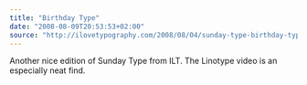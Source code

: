 ```yaml
---
title: "Birthday Type"
date: "2008-08-09T20:53:53+02:00"
source: "http://ilovetypography.com/2008/08/04/sunday-type-birthday-type/"
---
```


Another nice edition of Sunday Type from ILT. The Linotype video is an especially neat find.
